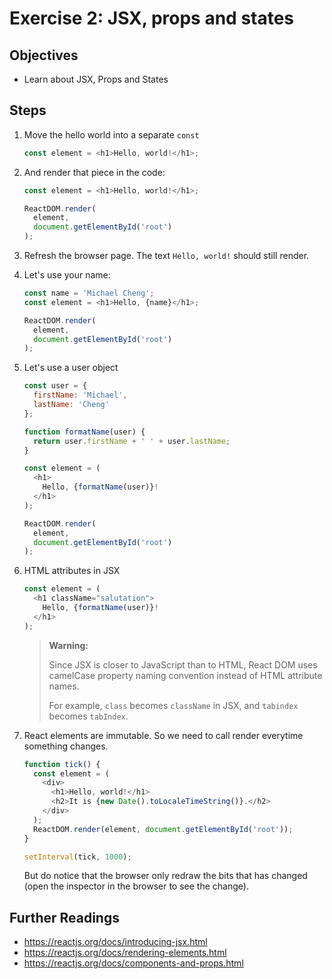 # Exercise 2: JSX, props and states

## Objectives

- Learn about JSX, Props and States

## Steps

1. Move the hello world into a separate `const`

	```javascript
	const element = <h1>Hello, world!</h1>;
	```

2. And render that piece in the code:

	```javascript
	const element = <h1>Hello, world!</h1>;

	ReactDOM.render(
	  element,
	  document.getElementById('root')
	);
	```

3. Refresh the browser page. The text `Hello, world!` should still render.

4. Let's use your name:

	```javascript
	const name = 'Michael Cheng';
	const element = <h1>Hello, {name}</h1>;
	
	ReactDOM.render(
	  element,
	  document.getElementById('root')
	);
	```
	
5. Let's use a user object

	```javascript
	const user = {
	  firstName: 'Michael',
	  lastName: 'Cheng'
	};

	function formatName(user) {
	  return user.firstName + ' ' + user.lastName;
	}
	
	const element = (
	  <h1>
	    Hello, {formatName(user)}!
	  </h1>
	);
	
	ReactDOM.render(
	  element,
	  document.getElementById('root')
	);
	```

6. HTML attributes in JSX

	```javascript
	const element = (
	  <h1 className="salutation">
	    Hello, {formatName(user)}!
	  </h1>
	);
	```

	> **Warning:**
	>
	> Since JSX is closer to JavaScript than to HTML, React DOM uses camelCase property naming convention instead of HTML attribute names.
	>
	> For example, `class` becomes `className` in JSX, and `tabindex` becomes `tabIndex`.
	
7. React elements are immutable. So we need to call render everytime something changes.

	```javascript
	function tick() {
	  const element = (
	    <div>
	      <h1>Hello, world!</h1>
	      <h2>It is {new Date().toLocaleTimeString()}.</h2>
	    </div>
	  );
	  ReactDOM.render(element, document.getElementById('root'));
	}
	
	setInterval(tick, 1000);
	```
	
	But do notice that the browser only redraw the bits that has changed (open the inspector in the browser to see the change).

## Further Readings

- https://reactjs.org/docs/introducing-jsx.html
- https://reactjs.org/docs/rendering-elements.html
- https://reactjs.org/docs/components-and-props.html